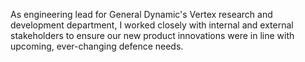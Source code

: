 As engineering lead for General Dynamic's Vertex research and development department, I worked closely with internal and external stakeholders to ensure our new product innovations were in line with upcoming, ever-changing defence needs.